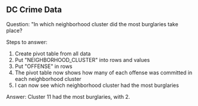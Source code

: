 DC Crime Data
-
Question: "In which neighborhood cluster did the most burglaries take place?

Steps to answer:

  1. Create pivot table from all data
  2. Put "NEIGHBORHOOD_CLUSTER" into rows and values
  3. Put "OFFENSE" in rows
  4. The pivot table now shows how many of each offense was committed in each neighborhood cluster
  5. I can now see which neighborhood cluster had the most burglaries

Answer: Cluster 11 had the most burglaries, with 2.

